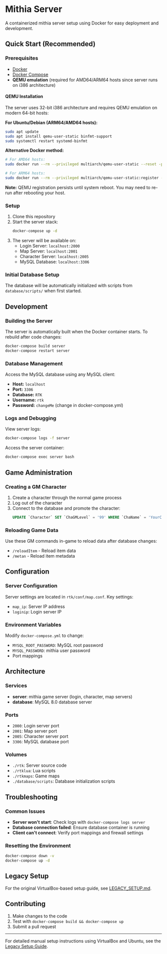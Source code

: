 # Mithia Server

A containerized mithia server setup using Docker for easy deployment and development.

## Quick Start (Recommended)

### Prerequisites
- [Docker](https://docs.docker.com/get-docker/)
- [Docker Compose](https://docs.docker.com/compose/install/)
- **QEMU emulation** (required for AMD64/ARM64 hosts since server runs on i386 architecture)

#### QEMU Installation
The server uses 32-bit i386 architecture and requires QEMU emulation on modern 64-bit hosts:

**For Ubuntu/Debian (ARM64/AMD64 hosts):**
```bash
sudo apt update
sudo apt install qemu-user-static binfmt-support
sudo systemctl restart systemd-binfmt
```

**Alternative Docker method:**
```bash
# For AMD64 hosts:
sudo docker run --rm --privileged multiarch/qemu-user-static --reset -p yes

# For ARM64 hosts:
sudo docker run --rm --privileged multiarch/qemu-user-static:register --reset
```

**Note:** QEMU registration persists until system reboot. You may need to re-run after rebooting your host.

### Setup
1. Clone this repository
2. Start the server stack:
   ```bash
   docker-compose up -d
   ```
3. The server will be available on:
   - Login Server: `localhost:2000`
   - Map Server: `localhost:2001` 
   - Character Server: `localhost:2005`
   - MySQL Database: `localhost:3306`

### Initial Database Setup
The database will be automatically initialized with scripts from `database/scripts/` when first started.

## Development

### Building the Server
The server is automatically built when the Docker container starts. To rebuild after code changes:
```bash
docker-compose build server
docker-compose restart server
```

### Database Management
Access the MySQL database using any MySQL client:
- **Host:** `localhost`
- **Port:** `3306`
- **Database:** `RTK`
- **Username:** `rtk`
- **Password:** `changeMe` (change in docker-compose.yml)

### Logs and Debugging
View server logs:
```bash
docker-compose logs -f server
```

Access the server container:
```bash
docker-compose exec server bash
```

## Game Administration

### Creating a GM Character
1. Create a character through the normal game process
2. Log out of the character
3. Connect to the database and promote the character:
   ```sql
   UPDATE `Character` SET `ChaGMLevel` = '99' WHERE `ChaName` = 'YourCharacterName';
   ```

### Reloading Game Data
Use these GM commands in-game to reload data after database changes:
- `/reloadItem` - Reload item data
- `/metan` - Reload item metadata

## Configuration

### Server Configuration
Server settings are located in `rtk/conf/map.conf`. Key settings:
- `map_ip`: Server IP address
- `loginip`: Login server IP

### Environment Variables
Modify `docker-compose.yml` to change:
- `MYSQL_ROOT_PASSWORD`: MySQL root password
- `MYSQL_PASSWORD`: mithia user password
- Port mappings

## Architecture

### Services
- **server**: mithia game server (login, character, map servers)
- **database**: MySQL 8.0 database server

### Ports
- `2000`: Login server port
- `2001`: Map server port  
- `2005`: Character server port
- `3306`: MySQL database port

### Volumes
- `./rtk`: Server source code
- `./rtklua`: Lua scripts
- `./rtkmaps`: Game maps
- `./database/scripts`: Database initialization scripts

## Troubleshooting

### Common Issues
- **Server won't start**: Check logs with `docker-compose logs server`
- **Database connection failed**: Ensure database container is running
- **Client can't connect**: Verify port mappings and firewall settings

### Resetting the Environment
```bash
docker-compose down -v
docker-compose up -d
```

## Legacy Setup
For the original VirtualBox-based setup guide, see [LEGACY_SETUP.md](LEGACY_SETUP.md).

## Contributing
1. Make changes to the code
2. Test with `docker-compose build && docker-compose up`
3. Submit a pull request

---

For detailed manual setup instructions using VirtualBox and Ubuntu, see the [Legacy Setup Guide](LEGACY_SETUP.md).